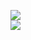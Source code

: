 [![](https://img.shields.io/badge/Made%20With-Github%20Spray-lightgrey.svg?style=for-the-badge&logo=github)](https://github.com/Annihil/github-spray#24452)  
[![](https://i.imgur.com/2DrTn0Z.gif)](https://github.com/Annihil/github-spray)
